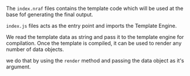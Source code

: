 The `index.nraf` files contains the template code which will be used at the base fof generating the final output.

`index.js` files acts as the entry point and imports the Template Engine.

We read the template data as string and pass it to the template engine for compilation. Once the template is compiled, it can be used to render any number of data objects.

we do that by using the `render` method and passing the data object as it's argument.
